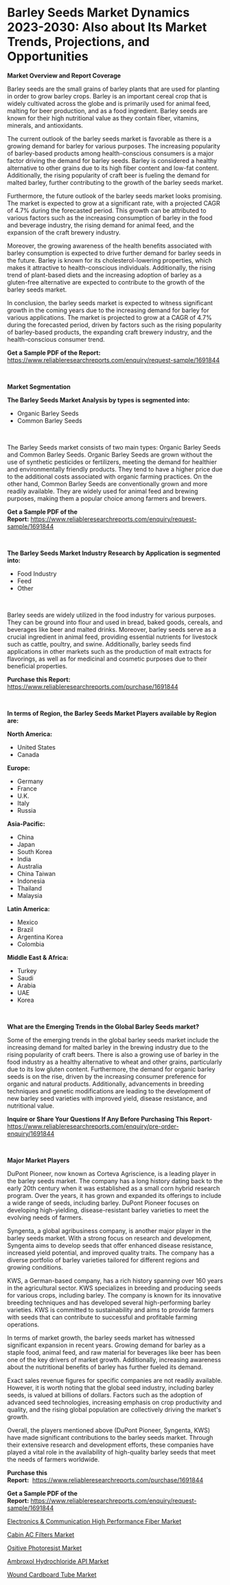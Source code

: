<p><h1>Barley Seeds Market Dynamics 2023-2030: Also about Its Market Trends, Projections, and Opportunities</h1></p><p><strong>Market Overview and Report Coverage</strong></p>
<p><p>Barley seeds are the small grains of barley plants that are used for planting in order to grow barley crops. Barley is an important cereal crop that is widely cultivated across the globe and is primarily used for animal feed, malting for beer production, and as a food ingredient. Barley seeds are known for their high nutritional value as they contain fiber, vitamins, minerals, and antioxidants.</p><p>The current outlook of the barley seeds market is favorable as there is a growing demand for barley for various purposes. The increasing popularity of barley-based products among health-conscious consumers is a major factor driving the demand for barley seeds. Barley is considered a healthy alternative to other grains due to its high fiber content and low-fat content. Additionally, the rising popularity of craft beer is fueling the demand for malted barley, further contributing to the growth of the barley seeds market.</p><p>Furthermore, the future outlook of the barley seeds market looks promising. The market is expected to grow at a significant rate, with a projected CAGR of 4.7% during the forecasted period. This growth can be attributed to various factors such as the increasing consumption of barley in the food and beverage industry, the rising demand for animal feed, and the expansion of the craft brewery industry.</p><p>Moreover, the growing awareness of the health benefits associated with barley consumption is expected to drive further demand for barley seeds in the future. Barley is known for its cholesterol-lowering properties, which makes it attractive to health-conscious individuals. Additionally, the rising trend of plant-based diets and the increasing adoption of barley as a gluten-free alternative are expected to contribute to the growth of the barley seeds market.</p><p>In conclusion, the barley seeds market is expected to witness significant growth in the coming years due to the increasing demand for barley for various applications. The market is projected to grow at a CAGR of 4.7% during the forecasted period, driven by factors such as the rising popularity of barley-based products, the expanding craft brewery industry, and the health-conscious consumer trend.</p></p>
<p><strong>Get a Sample PDF of the Report:</strong> <a href="https://www.reliableresearchreports.com/enquiry/request-sample/1691844">https://www.reliableresearchreports.com/enquiry/request-sample/1691844</a></p>
<p>&nbsp;</p>
<p><strong>Market Segmentation</strong></p>
<p><strong>The Barley Seeds Market Analysis by types is segmented into:</strong></p>
<p><ul><li>Organic Barley Seeds</li><li>Common Barley Seeds</li></ul></p>
<p>&nbsp;</p>
<p><p>The Barley Seeds market consists of two main types: Organic Barley Seeds and Common Barley Seeds. Organic Barley Seeds are grown without the use of synthetic pesticides or fertilizers, meeting the demand for healthier and environmentally friendly products. They tend to have a higher price due to the additional costs associated with organic farming practices. On the other hand, Common Barley Seeds are conventionally grown and more readily available. They are widely used for animal feed and brewing purposes, making them a popular choice among farmers and brewers.</p></p>
<p><strong>Get a Sample PDF of the Report:</strong>&nbsp;<a href="https://www.reliableresearchreports.com/enquiry/request-sample/1691844">https://www.reliableresearchreports.com/enquiry/request-sample/1691844</a></p>
<p>&nbsp;</p>
<p><strong>The Barley Seeds Market Industry Research by Application is segmented into:</strong></p>
<p><ul><li>Food Industry</li><li>Feed</li><li>Other</li></ul></p>
<p>&nbsp;</p>
<p><p>Barley seeds are widely utilized in the food industry for various purposes. They can be ground into flour and used in bread, baked goods, cereals, and beverages like beer and malted drinks. Moreover, barley seeds serve as a crucial ingredient in animal feed, providing essential nutrients for livestock such as cattle, poultry, and swine. Additionally, barley seeds find applications in other markets such as the production of malt extracts for flavorings, as well as for medicinal and cosmetic purposes due to their beneficial properties.</p></p>
<p><strong>Purchase this Report:</strong>&nbsp; <a href="https://www.reliableresearchreports.com/purchase/1691844">https://www.reliableresearchreports.com/purchase/1691844</a></p>
<p>&nbsp;</p>
<p><strong>In terms of Region, the Barley Seeds Market Players available by Region are:</strong></p>
<p>
    <p> <strong> North America: </strong>
        <ul>
            <li>United States</li>
            <li>Canada</li>
        </ul>
        </p> 
    <p> <strong> Europe: </strong>
        <ul>
            <li>Germany</li>
            <li>France</li>
            <li>U.K.</li>
            <li>Italy</li>
            <li>Russia</li>
        </ul>
        </p> 
    <p> <strong> Asia-Pacific: </strong>
        <ul>
            <li>China</li>
            <li>Japan</li>
            <li>South Korea</li>
            <li>India</li>
            <li>Australia</li>
            <li>China Taiwan</li>
            <li>Indonesia</li>
            <li>Thailand</li>
            <li>Malaysia</li>
        </ul>
        </p> 
    <p> <strong> Latin America: </strong>
        <ul>
            <li>Mexico</li>
            <li>Brazil</li>
            <li>Argentina Korea</li>
            <li>Colombia</li>
        </ul>
        </p> 
    <p> <strong> Middle East & Africa: </strong>
        <ul>
            <li>Turkey</li>
            <li>Saudi</li>
            <li>Arabia</li>
            <li>UAE</li>
            <li>Korea</li>
        </ul>
    </p>
    </p>
<p>&nbsp;</p>
<p><strong>What are the Emerging Trends in the Global Barley Seeds market?</strong></p>
<p><p>Some of the emerging trends in the global barley seeds market include the increasing demand for malted barley in the brewing industry due to the rising popularity of craft beers. There is also a growing use of barley in the food industry as a healthy alternative to wheat and other grains, particularly due to its low gluten content. Furthermore, the demand for organic barley seeds is on the rise, driven by the increasing consumer preference for organic and natural products. Additionally, advancements in breeding techniques and genetic modifications are leading to the development of new barley seed varieties with improved yield, disease resistance, and nutritional value.</p></p>
<p><strong>Inquire or Share Your Questions If Any Before Purchasing This Report</strong>- <a href="https://www.reliableresearchreports.com/enquiry/pre-order-enquiry/1691844">https://www.reliableresearchreports.com/enquiry/pre-order-enquiry/1691844</a></p>
<p>&nbsp;</p>
<p><strong>Major Market Players</strong></p>
<p><p>DuPont Pioneer, now known as Corteva Agriscience, is a leading player in the barley seeds market. The company has a long history dating back to the early 20th century when it was established as a small corn hybrid research program. Over the years, it has grown and expanded its offerings to include a wide range of seeds, including barley. DuPont Pioneer focuses on developing high-yielding, disease-resistant barley varieties to meet the evolving needs of farmers.</p><p>Syngenta, a global agribusiness company, is another major player in the barley seeds market. With a strong focus on research and development, Syngenta aims to develop seeds that offer enhanced disease resistance, increased yield potential, and improved quality traits. The company has a diverse portfolio of barley varieties tailored for different regions and growing conditions.</p><p>KWS, a German-based company, has a rich history spanning over 160 years in the agricultural sector. KWS specializes in breeding and producing seeds for various crops, including barley. The company is known for its innovative breeding techniques and has developed several high-performing barley varieties. KWS is committed to sustainability and aims to provide farmers with seeds that can contribute to successful and profitable farming operations.</p><p>In terms of market growth, the barley seeds market has witnessed significant expansion in recent years. Growing demand for barley as a staple food, animal feed, and raw material for beverages like beer has been one of the key drivers of market growth. Additionally, increasing awareness about the nutritional benefits of barley has further fueled its demand.</p><p>Exact sales revenue figures for specific companies are not readily available. However, it is worth noting that the global seed industry, including barley seeds, is valued at billions of dollars. Factors such as the adoption of advanced seed technologies, increasing emphasis on crop productivity and quality, and the rising global population are collectively driving the market's growth.</p><p>Overall, the players mentioned above (DuPont Pioneer, Syngenta, KWS) have made significant contributions to the barley seeds market. Through their extensive research and development efforts, these companies have played a vital role in the availability of high-quality barley seeds that meet the needs of farmers worldwide.</p></p>
<p><strong>Purchase this Report:</strong>&nbsp;&nbsp;<a href="https://www.reliableresearchreports.com/purchase/1691844">https://www.reliableresearchreports.com/purchase/1691844</a></p>
<p></p>
<p><strong>Get a Sample PDF of the Report:</strong>&nbsp;<a href="https://www.reliableresearchreports.com/enquiry/request-sample/1691844">https://www.reliableresearchreports.com/enquiry/request-sample/1691844</a></p>
<p><p><a href="https://github.com/kartikreportprime/Market-Research-Report-List-1/blob/main/electronics-communication-high-performance-fiber-market.md">Electronics & Communication High Performance Fiber Market</a></p><p><a href="https://www.linkedin.com/pulse/cabin-ac-filters-market-research-report-unlocks-analysis-jqobe/">Cabin AC Filters Market</a></p><p><a href="https://github.com/JameTravis/Market-Research-Report-List-2/blob/main/ositive-photoresist-market.md">Ositive Photoresist Market</a></p><p><a href="https://medium.com/@othamcclure/ambroxol-hydrochloride-api-market-furnishes-information-on-market-share-market-trends-and-market-ea45f71986c0">Ambroxol Hydrochloride API Market</a></p><p><a href="https://medium.com/@winonaboehm2023/wound-cardboard-tube-market-trends-and-market-analysis-forecasted-for-period-2023-2030-da7021b42333">Wound Cardboard Tube Market</a></p></p>